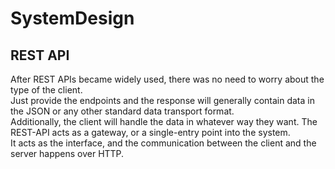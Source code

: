 # SystemDesign 
## REST API 
After REST APIs became widely used, there was no need to worry about the type of the client.   
Just provide the endpoints and the response will generally contain data in the JSON or any other standard data transport format.   
Additionally, the client will handle the data in whatever way they want.
The REST-API acts as a gateway, or a single-entry point into the system.  
 It acts as the interface, and the communication between the client and the server happens over HTTP.  
 
